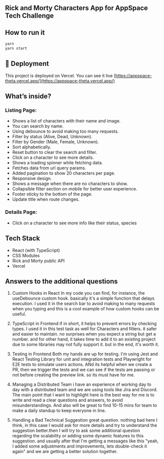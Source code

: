 ## Rick and Morty Characters App for AppSpace Tech Challenge

## How to run it

```bash
yarn
yarn start
```

## 🚀 Deployment

This project is deployed on Vercel. You can see it live [https://appspace-theta.vercel.app/](https://appspace-theta.vercel.app/)

## What’s inside?

### Listing Page:

- Shows a list of characters with their name and image.
- You can search by name.
- Using debounce to avoid making too many requests.
- Filter by status (Alive, Dead, Unknown).
- Filter by Gender (Male, Female, Unknown).
- Sort alphabetically.
- Reset button to clear the search and filter.
- Click on a character to see more details.
- Shows a loading spinner while fetching data.
- Fetches data from url query params.
- Added pagination to show 20 characters per page.
- Responsive design.
- Shows a message when there are no characters to show.
- Collapsible filter section on mobile for better user experience.
- Footer sticky to the bottom of the page.
- Update title when route changes.

### Details Page:

- Click on a character to see more info like their status, species

## Tech Stack

- React (with TypeScript)
- CSS Modules
- Rick and Morty public API
- Vercel


## Answers to the additional questions

1. Custom Hooks in React
In my code you can find, for instance, the useDebounce custom hook. basically it's a simple function that delays execution. I used it in the search bar to avoid making to many requests when you typing and this is a cool example of how custom hooks can be useful.

2. TypeScript in Frontend
if in short, it helps to prevent errors by checking types. I used it in this test task as well for Characters and filters. it safer and easier to maintain. no surprises when you expect a string but get a number. and for other hand, it takes time to add it to an existing project due to some libraries may not fully support it. but in the end, it's worth it.

3. Testing in Frontend
Both my hands are up for testing. I'm using Jest and React Testing Library for unit and integration tests and Playwright for E2E tests to simulate users actions. ANd its helpful when we create a PR, then we trigger the tests and we can see if the tests are passing or not before creating the preview link. so its must have for me.

4. Managing a Distributed Team
i have an experience of working day to day with a distributed team and we are using tools like Jira and Discord. The main point that I want to highlight here is the best way for me is to write and read a clear questions and answers, to avoid misunderstandings. And also will be great to find 10-15 mins for team to make a daily standup to keep everyone in line.

5. Handling a Bad Technical Suggestion
great question. nothing bad here I think, in this case I would ask for more details and try to understand the suggestion better.then I will try to ask some additional question regarding the scalability or adding some dynamic features to this suggestion. and usually after that I'm getting a messages like this "yeah, I added some adjustments and improvements, lets double-check it again" and we are getting a better solution together.
